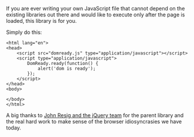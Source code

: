 If you are ever writing your own JavaScript file that cannot depend on the existing libraries out there and would like to execute only after the page is loaded, this library is for you.

Simply do this:

```
<html lang="en">
<head>
	<script src="domready.js" type="application/javascript"></script>
	<script type="application/javascript">
		DomReady.ready(function() {
		    alert('dom is ready');
		});
	</script>
</head>
<body>

</body>
</html>
```

A big thanks to [John Resig and the jQuery team](http://www.jquery.com/) for the parent library and the real hard work to make sense of the browser idiosyncrasies we have today.
